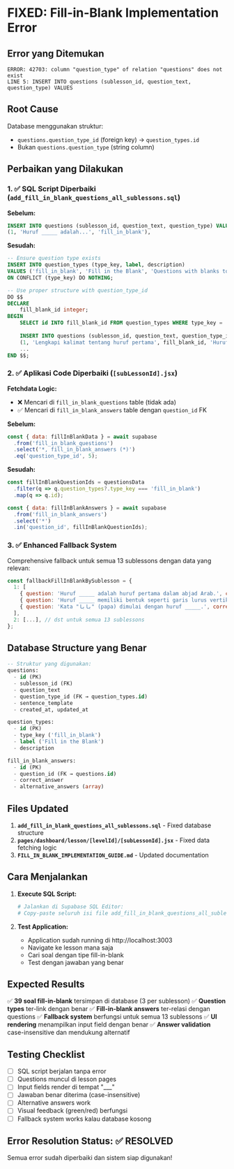 # FIXED: Fill-in-Blank Implementation Error

## Error yang Ditemukan
```
ERROR: 42703: column "question_type" of relation "questions" does not exist
LINE 5: INSERT INTO questions (sublesson_id, question_text, question_type) VALUES
```

## Root Cause
Database menggunakan struktur:
- `questions.question_type_id` (foreign key) → `question_types.id`
- Bukan `questions.question_type` (string column)

## Perbaikan yang Dilakukan

### 1. ✅ SQL Script Diperbaiki (`add_fill_in_blank_questions_all_sublessons.sql`)

**Sebelum:**
```sql
INSERT INTO questions (sublesson_id, question_text, question_type) VALUES
(1, 'Huruf _____ adalah...', 'fill_in_blank'),
```

**Sesudah:**
```sql
-- Ensure question type exists
INSERT INTO question_types (type_key, label, description)
VALUES ('fill_in_blank', 'Fill in the Blank', 'Questions with blanks to fill')
ON CONFLICT (type_key) DO NOTHING;

-- Use proper structure with question_type_id
DO $$
DECLARE
    fill_blank_id integer;
BEGIN
    SELECT id INTO fill_blank_id FROM question_types WHERE type_key = 'fill_in_blank';
    
    INSERT INTO questions (sublesson_id, question_text, question_type_id, sentence_template, created_at, updated_at) VALUES
    (1, 'Lengkapi kalimat tentang huruf pertama', fill_blank_id, 'Huruf _____ adalah huruf pertama dalam abjad Arab.', NOW(), NOW()),
    ...
END $$;
```

### 2. ✅ Aplikasi Code Diperbaiki (`[subLessonId].jsx`)

**Fetchdata Logic:**
- ❌ Mencari di `fill_in_blank_questions` table (tidak ada)
- ✅ Mencari di `fill_in_blank_answers` table dengan `question_id` FK

**Sebelum:**
```javascript
const { data: fillInBlankData } = await supabase
  .from('fill_in_blank_questions')
  .select('*, fill_in_blank_answers (*)')
  .eq('question_type_id', 5);
```

**Sesudah:**
```javascript
const fillInBlankQuestionIds = questionsData
  .filter(q => q.question_types?.type_key === 'fill_in_blank')
  .map(q => q.id);

const { data: fillInBlankAnswers } = await supabase
  .from('fill_in_blank_answers')
  .select('*')
  .in('question_id', fillInBlankQuestionIds);
```

### 3. ✅ Enhanced Fallback System

Comprehensive fallback untuk semua 13 sublessons dengan data yang relevan:

```javascript
const fallbackFillInBlankBySublesson = {
  1: [
    { question: 'Huruf _____ adalah huruf pertama dalam abjad Arab.', correct_answer: 'Alif' },
    { question: 'Huruf _____ memiliki bentuk seperti garis lurus vertikal.', correct_answer: 'Alif' },
    { question: 'Kata "بابا" (papa) dimulai dengan huruf _____.', correct_answer: 'Ba' }
  ],
  2: [...], // dst untuk semua 13 sublessons
};
```

## Database Structure yang Benar

```sql
-- Struktur yang digunakan:
questions:
  - id (PK)
  - sublesson_id (FK)
  - question_text
  - question_type_id (FK → question_types.id)
  - sentence_template
  - created_at, updated_at

question_types:
  - id (PK)
  - type_key ('fill_in_blank')
  - label ('Fill in the Blank')
  - description

fill_in_blank_answers:
  - id (PK)
  - question_id (FK → questions.id)
  - correct_answer
  - alternative_answers (array)
```

## Files Updated

1. **`add_fill_in_blank_questions_all_sublessons.sql`** - Fixed database structure
2. **`pages/dashboard/lesson/[levelId]/[subLessonId].jsx`** - Fixed data fetching logic
3. **`FILL_IN_BLANK_IMPLEMENTATION_GUIDE.md`** - Updated documentation

## Cara Menjalankan

1. **Execute SQL Script:**
   ```bash
   # Jalankan di Supabase SQL Editor:
   # Copy-paste seluruh isi file add_fill_in_blank_questions_all_sublessons.sql
   ```

2. **Test Application:**
   - Application sudah running di http://localhost:3003
   - Navigate ke lesson mana saja
   - Cari soal dengan tipe fill-in-blank
   - Test dengan jawaban yang benar

## Expected Results

✅ **39 soal fill-in-blank** tersimpan di database (3 per sublesson)
✅ **Question types** ter-link dengan benar 
✅ **Fill-in-blank answers** ter-relasi dengan questions
✅ **Fallback system** berfungsi untuk semua 13 sublessons
✅ **UI rendering** menampilkan input field dengan benar
✅ **Answer validation** case-insensitive dan mendukung alternatif

## Testing Checklist

- [ ] SQL script berjalan tanpa error
- [ ] Questions muncul di lesson pages
- [ ] Input fields render di tempat "___"
- [ ] Jawaban benar diterima (case-insensitive)
- [ ] Alternative answers work
- [ ] Visual feedback (green/red) berfungsi
- [ ] Fallback system works kalau database kosong

## Error Resolution Status: ✅ RESOLVED

Semua error sudah diperbaiki dan sistem siap digunakan!
